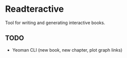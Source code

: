 # Readteractive
Tool for writing and generating interactive books.

## TODO

- Yeoman CLI (new book, new chapter, plot graph links)